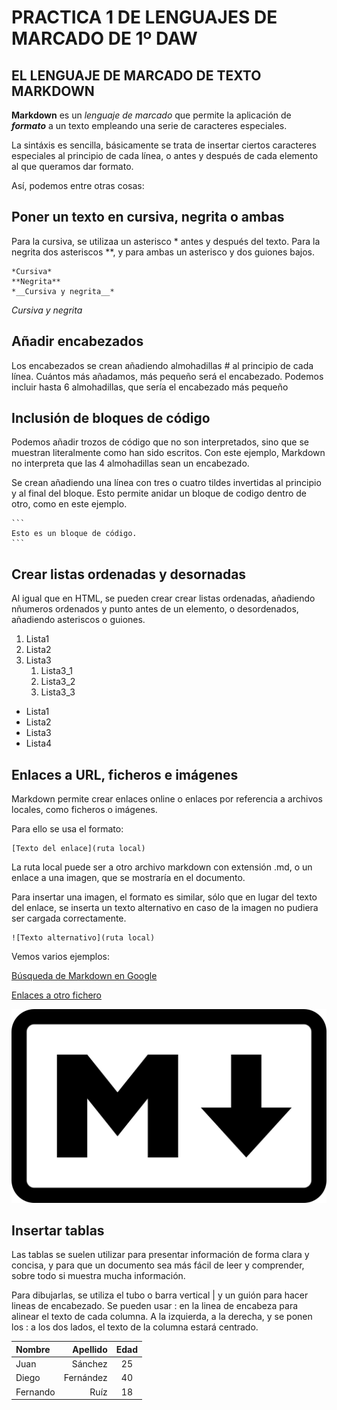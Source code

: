 # PRACTICA 1 DE LENGUAJES DE MARCADO DE 1º DAW

## EL LENGUAJE DE MARCADO DE TEXTO MARKDOWN

**Markdown** es un *lenguaje de marcado* que permite la aplicación de *__formato__* a un texto empleando una serie de caracteres especiales.

La sintáxis es sencilla, básicamente se trata de insertar ciertos caracteres especiales al principio de cada línea, o antes y después de cada elemento al que queramos dar formato.

Así, podemos entre otras cosas:

## Poner un texto en cursiva, negrita o ambas

Para la cursiva, se utilizaa un asterisco * antes y después del texto. Para la negrita dos asteriscos **, y para ambas un asterisco y dos guiones bajos.

```
*Cursiva*
**Negrita**
*__Cursiva y negrita__*
````

*Cursiva y negrita*

## Añadir encabezados

Los encabezados se crean añadiendo almohadillas # al principio de cada línea. Cuántos más añadamos, más pequeño será el encabezado. Podemos incluir hasta 6 almohadillas, que sería el encabezado más pequeño

## Inclusión de bloques de código

Podemos añadir trozos de código que no son interpretados, sino que se muestran literalmente como han sido escritos. Con este ejemplo, Markdown no interpreta que las 4 almohadillas sean un encabezado. 

Se crean añadiendo una línea con tres o cuatro tildes invertidas al principio y al final del bloque. Esto permite anidar un bloque de codigo dentro de otro, como en este ejemplo.

````
```
Esto es un bloque de código.
```
````

## Crear listas ordenadas y desornadas

Al igual que en HTML, se pueden crear crear listas ordenadas, añadiendo nñumeros ordenados y punto antes de un elemento, o desordenados, añadiendo asteriscos o guiones.

1. Lista1 
2. Lista2
3. Lista3
    1. Lista3_1
    2. Lista3_2
    3. Lista3_3  
* Lista1
* Lista2
* Lista3
* Lista4

## Enlaces a URL, ficheros e imágenes

Markdown permite crear enlaces online o enlaces por referencia a archivos locales, como ficheros o imágenes.

Para ello se usa el formato:
```
[Texto del enlace](ruta local)
````
La ruta local puede ser a otro archivo markdown con extensión .md, o un enlace a una imagen, que se mostraría en el documento.

Para insertar una imagen, el formato es similar, sólo que en lugar del texto del enlace, se inserta un texto alternativo en caso de la imagen no pudiera ser cargada correctamente.

```
![Texto alternativo](ruta local)
````
Vemos varios ejemplos: 

[Búsqueda de Markdown en Google](https://www.google.com/search?q=markdown)

[Enlaces a otro fichero](./markdown_enlazado.md/)

![Logo Markdown.](./markdown.png/)

## Insertar tablas

Las tablas se suelen utilizar para presentar información de forma clara y concisa, y para que un documento sea más fácil de leer y comprender, sobre todo si muestra mucha información.

Para dibujarlas, se utiliza el tubo o barra vertical | y un guión para hacer lineas de encabezado. Se pueden usar : en la linea de encabeza para alinear el texto de cada columna. A la izquierda, a la derecha, y se ponen los : a los dos lados, el texto de la columna estará centrado.

| Nombre       | Apellido      | Edad    |
| :------------|--------------:|:-------:|
| Juan         | Sánchez       | 25      |
| Diego        | Fernández     | 40      |
| Fernando     | Ruíz          | 18      |